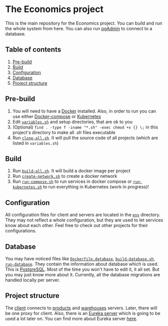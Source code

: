 # The Economics project

This is the main repository for the Economics project. You can build and run the whole system from here. You can also run [pgAdmin](https://www.pgadmin.org) to connect to a database.

## Table of contents
1. [Pre-build](#Pre-build)
2. [Build](#Build)
3. [Configuration](#Configuration)
4. [Database](#Database)
5. [Project structure](#Project-structure)

## Pre-build
1. You will need to have a [Docker](https://www.docker.com) installed. Also, in order to run you can use either [Docker-compose](https://docs.docker.com/compose) or [Kubernetes](https://kubernetes.io)
1. Edit [`variables.sh`](https://github.com/AlexanderShelyugov/economics-ci/blob/develop/variables.sh) and setup directories, that are ok to you
1. (Optional) `find . -type f -iname "*.sh" -exec chmod +x {} \;` in this project's directory to make all *.sh* files executable
1. Run [`clone-all.sh`](https://github.com/AlexanderShelyugov/economics-ci/blob/develop/clone-all.sh). It will pull the source code of all projects (which are listed in `variables.sh`)

## Build
1. Run [`build-all.sh`](https://github.com/AlexanderShelyugov/economics-ci/blob/develop/build-all.sh). It will build a docker image per project
1. Run [`create-network.sh`](https://github.com/AlexanderShelyugov/economics-ci/blob/develop/create-network.sh) to create a docker network
1. Run [`run-compose.sh`](https://github.com/AlexanderShelyugov/economics-ci/blob/develop/run-compose.sh) to run services in docker compose or [`run-kubernetes.sh`](https://github.com/AlexanderShelyugov/economics-ci/blob/develop/run-kubernetes.sh) to run everything in Kubernetes (work in progress)!

## Configuration
All configuration files for client and servers are located in the [`env`](https://github.com/AlexanderShelyugov/economics-ci/tree/develop/env) directory. They may not reflect a whole configuration, but they are used to let services know about each other. Feel free to check out other projects for their configurations.

## Database
You may have noticed files like [`Dockerfile.database`](https://github.com/AlexanderShelyugov/economics-ci/blob/develop/Dockerfile.database), [`build-database.sh`](https://github.com/AlexanderShelyugov/economics-ci/blob/develop/build-database.sh), [`run-database`](https://github.com/AlexanderShelyugov/economics-ci/blob/develop/run-database.sh). They contain the information about database which is used. This is [PostgreSQL](https://www.postgresql.org). Most of the time you won't have to edit it, it all set. But you may just know more about it. Currently, all the database migrations are handled locally per server.

## Project structure
The [client](https://github.com/AlexanderShelyugov/economics-client) connects to [products](https://github.com/AlexanderShelyugov/economics-server-products) and [warehouses](https://github.com/AlexanderShelyugov/economics-server-warehouses) servers. Later, there will be one proxy for client. Also, there is an [Eureka server](https://github.com/AlexanderShelyugov/economics-server-eureka) which is going to be used a lot later on. You can find more about Eureka server [here](https://github.com/Netflix/eureka/wiki/Eureka-at-a-glance).